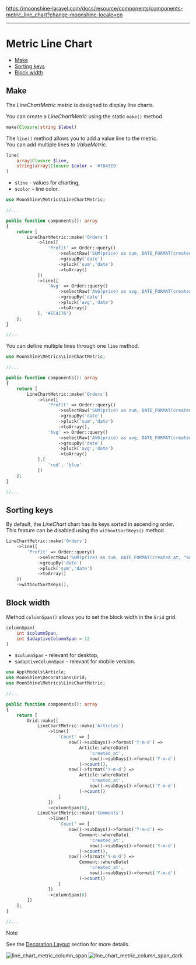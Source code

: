 https://moonshine-laravel.com/docs/resource/components/components-metric_line_chart?change-moonshine-locale=en

------

# Metric Line Chart  

- [Make](#make)  
- [Sorting keys](#sorting-keys)  
- [Block width](#column-span)  

<a name="make"></a>  
## Make  

The *LineChartMetric* metric is designed to display line charts.

You can create a *LineChartMetric* using the static `make()` method.

```php
make(Closure|string $label)
```

The `line()` method allows you to add a value line to the metric.  
You can add multiple lines to *ValueMetric*.

```php
line(
    array|Closure $line,
    string|array|Closure $color = '#7843E9'
)
```

- `$line` - values for charting,  
- `$color` - line color.  

```php
use MoonShine\Metrics\LineChartMetric;

//...

public function components(): array
{
    return [
        LineChartMetric::make('Orders')
            ->line([
                'Profit' => Order::query()
                    ->selectRaw('SUM(price) as sum, DATE_FORMAT(created_at, "%d.%m.%Y") as date')
                    ->groupBy('date')
                    ->pluck('sum','date')
                    ->toArray()
            ])
            ->line([
                'Avg' => Order::query()
                    ->selectRaw('AVG(price) as avg, DATE_FORMAT(created_at, "%d.%m.%Y") as date')
                    ->groupBy('date')
                    ->pluck('avg','date')
                    ->toArray()
            ], '#EC4176')
    ];
}

//...
```

You can define multiple lines through one `line` method.

```php
use MoonShine\Metrics\LineChartMetric;

//...

public function components(): array
{
    return [
        LineChartMetric::make('Orders')
            ->line([
                'Profit' => Order::query()
                    ->selectRaw('SUM(price) as sum, DATE_FORMAT(created_at, "%d.%m.%Y") as date')
                    ->groupBy('date')
                    ->pluck('sum','date')
                    ->toArray(),
                'Avg' => Order::query()
                    ->selectRaw('AVG(price) as avg, DATE_FORMAT(created_at, "%d.%m.%Y") as date')
                    ->groupBy('date')
                    ->pluck('avg','date')
                    ->toArray()
            ],[
                'red', 'blue'
            ])
    ];
}

//...
```

<a name="keys-sort"></a>  
## Sorting keys  

By default, the *LineChart* chart has its keys sorted in ascending order.  
This feature can be disabled using the `withoutSortKeys()` method.

```php
LineChartMetric::make('Orders')
    ->line([
        'Profit' => Order::query()
            ->selectRaw('SUM(price) as sum, DATE_FORMAT(created_at, "%d.%m.%Y") as date')
            ->groupBy('date')
            ->pluck('sum','date')
            ->toArray()
    ])
    ->withoutSortKeys(),
```

<a name="column-span"></a>  
## Block width  

Method `columnSpan()` allows you to set the block width in the `Grid` grid.

```php
columnSpan(
    int $columnSpan,
    int $adaptiveColumnSpan = 12
)
```

- `$columnSpan` - relevant for desktop,  
- `$adaptiveColumnSpan` - relevant for mobile version.  

```php
use App\Models\Article;
use MoonShine\Decorations\Grid;
use MoonShine\Metrics\LineChartMetric;

//...

public function components(): array
{
    return [
        Grid::make([
            LineChartMetric::make('Articles')
                ->line([
                    'Count' => [
                        now()->subDays()->format('Y-m-d') =>
                            Article::whereDate(
                                'created_at',
                                now()->subDays()->format('Y-m-d')
                            )->count(),
                        now()->format('Y-m-d') =>
                            Article::whereDate(
                                'created_at',
                                now()->subDays()->format('Y-m-d')
                            )->count()
                    ]
                ])
                ->columnSpan(6),
            LineChartMetric::make('Comments')
                ->line([
                    'Count' => [
                        now()->subDays()->format('Y-m-d') =>
                            Comment::whereDate(
                                'created_at',
                                now()->subDays()->format('Y-m-d')
                            )->count(),
                        now()->format('Y-m-d') =>
                            Comment::whereDate(
                                'created_at',
                                now()->subDays()->format('Y-m-d')
                            )->count()
                    ]
                ])
                ->columnSpan(6)
        ])
    ];
}

//...
```

> [!NOTE]
> See the [Decoration Layout](https://moonshine-laravel.com/docs/resource/components/components-decoration_layout) section for more details.

![line_chart_metric_column_span](https://moonshine-laravel.com/screenshots/line_chart_metric_column_span.png)
![line_chart_metric_column_span_dark](https://moonshine-laravel.com/screenshots/line_chart_metric_column_span_dark.png)
